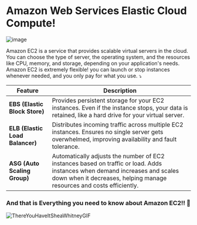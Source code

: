 # Amazon Web Services Elastic Cloud Compute!

![image](https://github.com/user-attachments/assets/5778ddf2-16dd-4e9e-9508-0710b24a529c)

Amazon EC2 is a service that provides scalable virtual servers in the cloud. You can choose the type of server, the operating system, and the resources like CPU, memory, and storage, depending on your application's needs. Amazon EC2 is extremely flexible! you can launch or stop instances whenever needed, and you only pay for what you use. ⤵️

| **Feature**                    | **Description**                                                                                                                                  |
|---------------------------------|--------------------------------------------------------------------------------------------------------------------------------------------------|
| **EBS (Elastic Block Store)**   | Provides persistent storage for your EC2 instances. Even if the instance stops, your data is retained, like a hard drive for your virtual server. |
| **ELB (Elastic Load Balancer)** | Distributes incoming traffic across multiple EC2 instances. Ensures no single server gets overwhelmed, improving availability and fault tolerance.|
| **ASG (Auto Scaling Group)**    | Automatically adjusts the number of EC2 instances based on traffic or load. Adds instances when demand increases and scales down when it decreases, helping manage resources and costs efficiently. |

### And that is Everything you need to know about Amazon EC2!! 🚀

![ThereYouHaveItSheaWhitneyGIF](https://github.com/user-attachments/assets/5dc35d60-ce1c-483c-a7d5-a6b638344be4)




